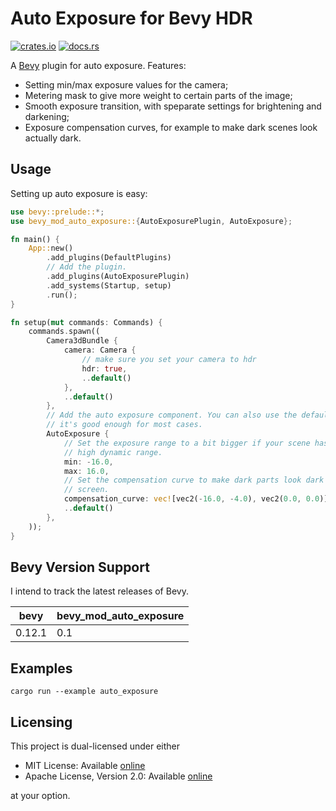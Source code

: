 # Auto Exposure for Bevy HDR

[![crates.io](https://img.shields.io/crates/v/bevy_mod_auto_exposure)](https://crates.io/crates/bevy_mod_auto_exposure)
[![docs.rs](https://docs.rs/bevy_mod_auto_exposure/badge.svg)](https://docs.rs/bevy_mod_auto_exposure)

A [Bevy](https://github.com/bevyengine/bevy) plugin for auto exposure.
Features:
- Setting min/max exposure values for the camera;
- Metering mask to give more weight to certain parts of the image;
- Smooth exposure transition, with speparate settings for brightening and darkening;
- Exposure compensation curves, for example to make dark scenes look actually dark.

## Usage

Setting up auto exposure is easy:

```rust
use bevy::prelude::*;
use bevy_mod_auto_exposure::{AutoExposurePlugin, AutoExposure};

fn main() {
    App::new()
        .add_plugins(DefaultPlugins)
        // Add the plugin.
        .add_plugins(AutoExposurePlugin)
        .add_systems(Startup, setup)
        .run();
}

fn setup(mut commands: Commands) {
    commands.spawn((
        Camera3dBundle {
            camera: Camera {
                // make sure you set your camera to hdr
                hdr: true,
                ..default()
            },
            ..default()
        },
        // Add the auto exposure component. You can also use the default option,
        // it's good enough for most cases.
        AutoExposure {
            // Set the exposure range to a bit bigger if your scene has a very
            // high dynamic range.
            min: -16.0,
            max: 16.0,
            // Set the compensation curve to make dark parts look dark on
            // screen.
            compensation_curve: vec![vec2(-16.0, -4.0), vec2(0.0, 0.0)],
            ..default()
        },
    ));
}
```

## Bevy Version Support

I intend to track the latest releases of Bevy.

|  bevy   | bevy_mod_auto_exposure      |
| ------- | --------------------------- |
|  0.12.1 | 0.1                         |

## Examples

```shell
cargo run --example auto_exposure
```

## Licensing

This project is dual-licensed under either

- MIT License: Available [online](http://opensource.org/licenses/MIT)
- Apache License, Version 2.0: Available [online](http://www.apache.org/licenses/LICENSE-2.0)

at your option.
